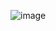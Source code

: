 ![image](https://github.com/17BTCS023/VentureVilla/assets/35479145/0e95de18-6b1c-4366-a497-01ef974983f6)
